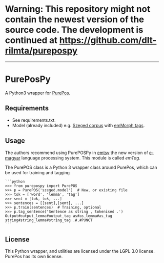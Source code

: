 # __Warning: This repository might not contain the newest version of the source code. The development is continued at https://github.com/dlt-rilmta/purepospy__ 

---

# PurePosPy

A Python3 wrapper for [PurePos](https://github.com/ppke-nlpg/purepos).

## Requirements

- See requirements.txt.
- Model (already included) e.g. [Szeged corpus](http://rgai.inf.u-szeged.hu/index.php?lang=en&page=SzegedTreebank) with [emMorph tags](http://e-magyar.hu/en/textmodules/emmorph_codelist).

## Usage

The authors recommend using PurePOSPy in [emtsv](https://github.com/dlt-rilmta/emtsv) the new version of [e-magyar](http://www.e-magyar.hu) language processing system. This module is called *emTag*.

The PurePOS class is a Python 3 wrapper class around PurePos, which can be used for training and tagging

	```python
	>>> from purepospy import PurePOS
	>>> p = PurePOS('szeged.model')  # New, or existing file
	>>> tok = ['word', 'lemma', 'tag']
	>>> sent = [tok, tok, ...]
	>>> sentences = [[sent],[sent], ...]
	>>> p.train(sentences)  # Training, optional
	>>> p.tag_sentence('Sentence as string , tokenised .')
	Output#output_lemma#output_tag as#as_lemma#as_tag string#string_lemma#string_tag .#.#PUNCT
	```

## License

This Python wrapper, and utilities are licensed under the LGPL 3.0 license.
PurePos has its own license.
